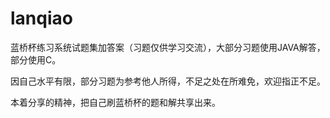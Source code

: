 ﻿# lanqiao


蓝桥杯练习系统试题集加答案（习题仅供学习交流），大部分习题使用JAVA解答，部分使用C。

因自己水平有限，部分习题为参考他人所得，不足之处在所难免，欢迎指正不足。

本着分享的精神，把自己刷蓝桥杯的题和解共享出来。
